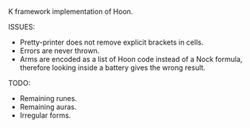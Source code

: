 K framework implementation of Hoon.

ISSUES:
 - Pretty-printer does not remove explicit brackets in cells.
 - Errors are never thrown.
 - Arms are encoded as a list of Hoon code instead of a Nock formula, therefore looking inside a battery gives the wrong result.

TODO:
 - Remaining runes.
 - Remaining auras.
 - Irregular forms.
